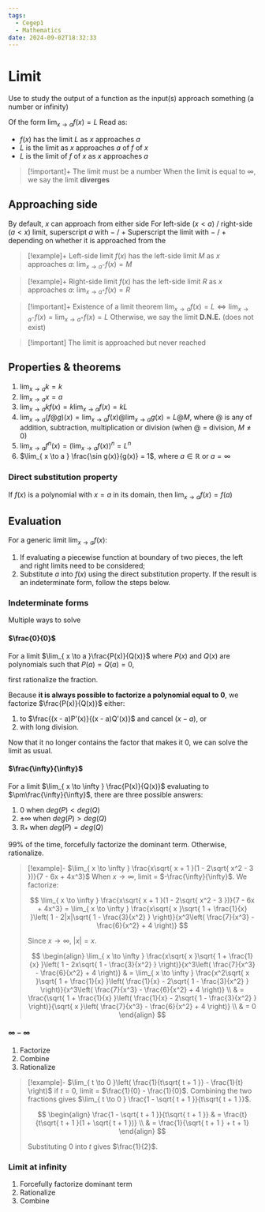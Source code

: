 ```yaml
---
tags:
  - Cegep1
  - Mathematics
date: 2024-09-02T18:32:33
---
```


# Limit

Use to study the output of a function as the input(s) approach something (a number or infinity)

Of the form $\lim_{ x \to a }f(x) = L$
Read as:

- $f(x)$ has the limit $L$ as $x$ approaches $a$
- $L$ is the limit as $x$ approaches $a$ of $f$ of $x$
- $L$ is the limit of $f$ of $x$ as $x$ approaches $a$

> [!important]+
> The limit must be a number
> When the limit is equal to $\infty$, we say the limit **diverges**

## Approaching side

By default, $x$ can approach from either side
For left-side ($x < a$) / right-side ($a < x$) limit, superscript $a$ with $-$ / $+$
Superscript the limit with $-$ / $+$ depending on whether it is approached from the 

> [!example]+ Left-side limit
> $f(x)$ has the left-side limit $M$ as $x$ approaches $a$:
> $\lim_{ x \to a^- }f(x) = M$

> [!example]+ Right-side limit
> $f(x)$ has the left-side limit $R$ as $x$ approaches $a$:
> $\lim_{ x \to a^+ }f(x) = R$

> [!important]+ Existence of a limit theorem
> $\lim_{ x \to a }f(x) = L \iff \lim_{ x \to a^- }f(x) = \lim_{ x \to a^+ }f(x) = L$
> Otherwise, we say the limit **D.N.E.** (does not exist)

> [!important] The limit is approached but never reached

## Properties & theorems

1. $\lim_{ x \to a }k = k$
2. $\lim_{ x \to a }x = a$
3. $\lim_{ x \to a }kf(x) = k\lim_{ x \to a }f(x) = kL$
4. $\lim_{ x \to a }(f@g)(x) = \lim_{ x \to a }f(x)@\lim_{ x \to a }g(x) = L@M$, where $@$ is any of addition, subtraction, multiplication or division (when $@$ = division, $M \ne 0$)
5. $\lim_{ x \to a }f^n(x) = (\lim_{ x \to a }f(x))^n = L^n$
6. $\lim_{ x \to a } \frac{\sin g(x)}{g(x)} = 1$, where $a \in \mathbb{R}$ or $a = \infty$

### Direct substitution property

If $f(x)$ is a polynomial with $x = a$ in its domain, then $\lim_{ x \to a }f(x) = f(a)$

## Evaluation

For a generic limit $\lim_{ x \to a }f(x)$:

1. If evaluating a piecewise function at boundary of two pieces, the left and right limits need to be considered;
2. Substitute $a$ into $f(x)$ using the direct substitution property. If the result is an indeterminate form, follow the steps below.

### Indeterminate forms

Multiple ways to solve

#### $\frac{0}{0}$

For a limit $\lim_{ x \to a }\frac{P(x)}{Q(x)}$
where $P(x)$ and $Q(x)$ are polynomials such that $P(a) = Q(a) = 0$,

first rationalize the fraction.

Because **it is always possible to factorize a polynomial equal to 0**, we factorize $\frac{P(x)}{Q(x)}$ either:

1. to $\frac{(x - a)P'(x)}{(x - a)Q'(x)}$ and cancel $(x - a)$, or
2. with long division.

Now that it no longer contains the factor that makes it 0, we can solve the limit as usual.

#### $\frac{\infty}{\infty}$

For a limit $\lim_{ x \to \infty } \frac{P(x)}{Q(x)}$ evaluating to $\pm\frac{\infty}{\infty}$,
there are three possible answers:

1. $0$ when $deg(P) < deg(Q)$
2. $\pm \infty$ when $deg(P) > deg(Q)$
3. $\mathbb{R}_*$ when $deg(P) = deg(Q)$

99% of the time, forcefully factorize the dominant term.
Otherwise, rationalize.

> [!example]- $\lim_{ x \to \infty } \frac{x\sqrt{ x + 1 }(1 - 2\sqrt{ x^2 - 3 })}{7 - 6x + 4x^3}$
> When $x \to \infty$, limit = $-\frac{\infty}{\infty}$.
> We factorize:
> 
> $$
> \lim_{ x \to \infty } \frac{x\sqrt{ x + 1 }(1 - 2\sqrt{ x^2 - 3 })}{7 - 6x + 4x^3} = \lim_{ x \to \infty } \frac{x\sqrt{ x }\sqrt{ 1 + \frac{1}{x} }\left( 1 - 2|x|\sqrt{ 1 - \frac{3}{x^2} } \right)}{x^3\left( \frac{7}{x^3} - \frac{6}{x^2} + 4 \right)}
> $$
> 
> Since $x \to \infty$, $|x| = x$.
> 
> $$
> \begin{align}
> \lim_{ x \to \infty } \frac{x\sqrt{ x }\sqrt{ 1 + \frac{1}{x} }\left( 1 - 2x\sqrt{ 1 - \frac{3}{x^2} } \right)}{x^3\left( \frac{7}{x^3} - \frac{6}{x^2} + 4 \right)} & = \lim_{ x \to \infty } \frac{x^2\sqrt{ x }\sqrt{ 1 + \frac{1}{x} }\left( \frac{1}{x} - 2\sqrt{ 1 - \frac{3}{x^2} } \right)}{x^3\left( \frac{7}{x^3} - \frac{6}{x^2} + 4 \right)} \\
>  & = \frac{\sqrt{ 1 + \frac{1}{x} }\left( \frac{1}{x} - 2\sqrt{ 1 - \frac{3}{x^2} } \right)}{\sqrt{ x }\left( \frac{7}{x^3} - \frac{6}{x^2} + 4 \right)} \\
>  & = 0
> \end{align}
> $$

#### $\infty-\infty$

1. Factorize
2. Combine
3. Rationalize

> [!example]- $\lim_{ t \to 0 }\left( \frac{1}{t\sqrt{ t + 1 }} - \frac{1}{t} \right)$
> if $t = 0$, limit = $\frac{1}{0} - \frac{1}{0}$.
> Combining the two fractions gives $\lim_{ t \to 0 } \frac{1 - \sqrt{ t + 1 }}{t\sqrt{ t + 1 }}$.
> 
> $$
> \begin{align}
> \frac{1 - \sqrt{ t + 1 }}{t\sqrt{ t + 1 }} & = \frac{t}{t\sqrt{ t + 1 }(1 + \sqrt{ t + 1 })} \\
>  & = \frac{1}{\sqrt{ t + 1 } + t + 1}
> \end{align}
> $$
> 
> Substituting $0$ into $t$ gives $\frac{1}{2}$.

### Limit at infinity

1. Forcefully factorize dominant term
2. Rationalize
3. Combine